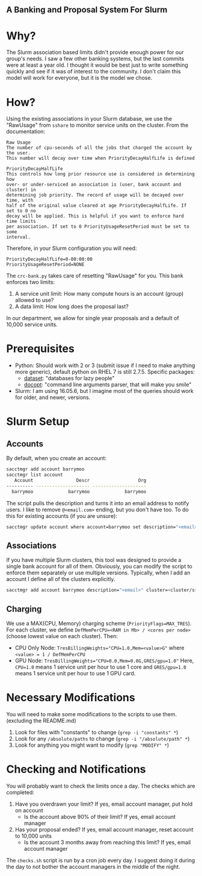 A Banking and Proposal System For Slurm
---

# Why?

The Slurm association based limits didn't provide enough power for our group's
needs.  I saw a few other banking systems, but the last commits were at least a
year old. I thought it would be best just to write something quickly and see if
it was of interest to the community. I don't claim this model will work for
everyone, but it is the model we chose.

# How?

Using the existing associations in your Slurm database, we use the "RawUsage"
from `sshare` to monitor service units on the cluster. From the documentation:

``` text
Raw Usage
The number of cpu-seconds of all the jobs that charged the account by the user.
This number will decay over time when PriorityDecayHalfLife is defined

PriorityDecayHalfLife
This controls how long prior resource use is considered in determining how
over- or under-serviced an association is (user, bank account and cluster) in
determining job priority. The record of usage will be decayed over time, with
half of the original value cleared at age PriorityDecayHalfLife. If set to 0 no
decay will be applied. This is helpful if you want to enforce hard time limits
per association. If set to 0 PriorityUsageResetPeriod must be set to some
interval.
```

Therefore, in your Slurm configuration you will need:

``` text
PriorityDecayHalfLife=0-00:00:00
PriorityUsageResetPeriod=NONE
```

The `crc-bank.py` takes care of resetting "RawUsage" for you. This bank enforces
two limits:

1. A service unit limit: How many compute hours is an account (group) allowed
   to use?
2. A data limit: How long does the proposal last?

In our department, we allow for single year proposals and a default of 10,000 
service units.

# Prerequisites

- Python: Should work with 2 or 3 (submit issue if I need to make anything more
  generic), default python on RHEL 7 is still 2.7.5.  Specific packages:
    - [dataset](https://dataset.readthedocs.io/en/latest/): "databases for lazy
      people"
    - [docopt](http://docopt.org): "command line arguments parser, that will
      make you smile"
- Slurm: I am using 16.05.6, but I imagine most of the queries should work for
  older, and newer, versions.

# Slurm Setup

## Accounts

By default, when you create an account:

``` bash
sacctmgr add account barrymoo
sacctmgr list account
   Account                Descr                  Org 
---------- -------------------- -------------------- 
  barrymoo             barrymoo             barrymoo
```

The script pulls the description and turns it into an email address to notify
users. I like to remove `@<email.com>` ending, but you don't have too. To do
this for existing accounts (if you are unsure):

``` bash
sacctmgr update account where account=barrymoo set description="<email>"
```

## Associations

If you have multiple Slurm clusters, this tool was designed to provide a single
bank account for all of them. Obviously, you can modify the script to enforce
them separately or use multiple versions. Typically, when I add an account I
define all of the clusters explicitly.

``` bash
sacctmgr add account barrymoo description="<email>" cluster=<cluster/s>
```

## Charging

We use a MAX(CPU, Memory) charging scheme (`PriorityFlags=MAX_TRES`). For each
cluster, we define `DefMemPerCPU=<RAM in Mb> / <cores per node>` (choose lowest
value on each cluster). Then:
- CPU Only Node: `TresBillingWeights="CPU=1.0,Mem=<value>G"` where `<value> = 1
  / DefMemPerCPU`
- GPU Node: `TresBillingWeights="CPU=0.0,Mem=0.0G,GRES/gpu=1.0"`
Here, `CPU=1.0` means 1 service unit per hour to use 1 core and `GRES/gpu=1.0`
means 1 service unit per hour to use 1 GPU card.


# Necessary Modifications

You will need to make some modifications to the scripts to use them. (excluding
the README.md)

1. Look for files with "constants" to change (`grep -i "constants" *`)
2. Look for any `/absolute/paths` to change (`grep -i "/absolute/path" *`)
3. Look for anything you might want to modify (`grep "MODIFY" *`)

# Checking and Notifications

You will probably want to check the limits once a day. The checks which are completed:

1. Have you overdrawn your limit? If yes, email account manager, put hold on
   account
    - Is the account above 90% of their limit? If yes, email account manager
2. Has your proposal ended? If yes, email account manager, reset account to
   10,000 units 
    - Is the account 3 months away from reaching this limit? If yes, email
      account manager

The `checks.sh` script is run by a cron job every day. I suggest doing it 
during the day to not bother the account managers in the middle of the night.
